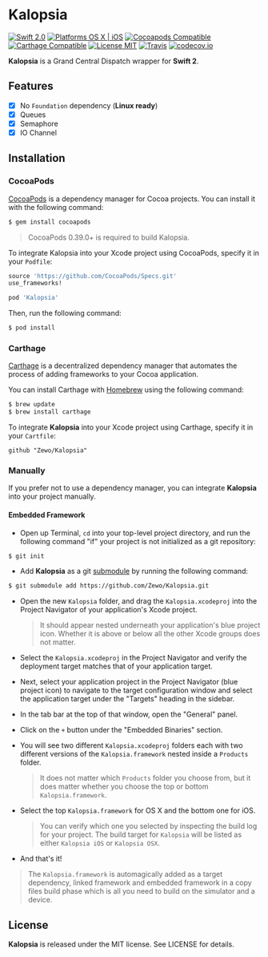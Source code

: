Kalopsia
========

[![Swift 2.0](https://img.shields.io/badge/Swift-2.0-orange.svg?style=flat)](https://developer.apple.com/swift/)
[![Platforms OS X | iOS](https://img.shields.io/badge/Platforms-OS%20X%20%7C%20iOS-lightgray.svg?style=flat)](https://developer.apple.com/swift/)
[![Cocoapods Compatible](https://img.shields.io/badge/Cocoapods-Compatible-4BC51D.svg?style=flat)](https://cocoapods.org/pods/Kalopsia)
[![Carthage Compatible](https://img.shields.io/badge/Carthage-Compatible-4BC51D.svg?style=flat)](https://github.com/Carthage/Carthage)
[![License MIT](https://img.shields.io/badge/License-MIT-blue.svg?style=flat)](https://github.com/Carthage/Carthage)
[![Travis](https://img.shields.io/badge/Build-Passing-4BC51D.svg?style=flat)](https://travis-ci.org/Zewo/Kalopsia)
[![codecov.io](http://codecov.io/github/Zewo/Kalopsia/coverage.svg?branch=master)](http://codecov.io/github/Zewo/Kalopsia?branch=master)

**Kalopsia** is a Grand Central Dispatch wrapper for **Swift 2**.

## Features

- [x] No `Foundation` dependency (**Linux ready**)
- [x] Queues
- [x] Semaphore
- [x] IO Channel

## Installation

### CocoaPods

[CocoaPods](http://cocoapods.org) is a dependency manager for Cocoa projects. You can install it with the following command:

```bash
$ gem install cocoapods
```

> CocoaPods 0.39.0+ is required to build Kalopsia.

To integrate Kalopsia into your Xcode project using CocoaPods, specify it in your `Podfile`:

```ruby
source 'https://github.com/CocoaPods/Specs.git'
use_frameworks!

pod 'Kalopsia'
```

Then, run the following command:

```bash
$ pod install
```

### Carthage

[Carthage](https://github.com/Carthage/Carthage) is a decentralized dependency manager that automates the process of adding frameworks to your Cocoa application.

You can install Carthage with [Homebrew](http://brew.sh/) using the following command:

```bash
$ brew update
$ brew install carthage
```

To integrate **Kalopsia** into your Xcode project using Carthage, specify it in your `Cartfile`:

```ogdl
github "Zewo/Kalopsia"
```

### Manually

If you prefer not to use a dependency manager, you can integrate **Kalopsia** into your project manually.

#### Embedded Framework

- Open up Terminal, `cd` into your top-level project directory, and run the following command "if" your project is not initialized as a git repository:

```bash
$ git init
```

- Add **Kalopsia** as a git [submodule](http://git-scm.com/docs/git-submodule) by running the following command:

```bash
$ git submodule add https://github.com/Zewo/Kalopsia.git
```

- Open the new `Kalopsia` folder, and drag the `Kalopsia.xcodeproj` into the Project Navigator of your application's Xcode project.

    > It should appear nested underneath your application's blue project icon. Whether it is above or below all the other Xcode groups does not matter.

- Select the `Kalopsia.xcodeproj` in the Project Navigator and verify the deployment target matches that of your application target.
- Next, select your application project in the Project Navigator (blue project icon) to navigate to the target configuration window and select the application target under the "Targets" heading in the sidebar.
- In the tab bar at the top of that window, open the "General" panel.
- Click on the `+` button under the "Embedded Binaries" section.
- You will see two different `Kalopsia.xcodeproj` folders each with two different versions of the `Kalopsia.framework` nested inside a `Products` folder.

    > It does not matter which `Products` folder you choose from, but it does matter whether you choose the top or bottom `Kalopsia.framework`.

- Select the top `Kalopsia.framework` for OS X and the bottom one for iOS.

    > You can verify which one you selected by inspecting the build log for your project. The build target for `Kalopsia` will be listed as either `Kalopsia iOS` or `Kalopsia OSX`.

- And that's it!

> The `Kalopsia.framework` is automagically added as a target dependency, linked framework and embedded framework in a copy files build phase which is all you need to build on the simulator and a device.

License
-------

**Kalopsia** is released under the MIT license. See LICENSE for details.
